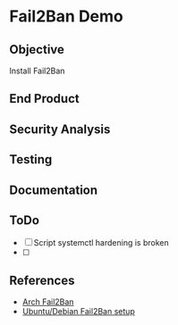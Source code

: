 # Fail2Ban Demo

## Objective

Install Fail2Ban

## End Product

## Security Analysis

## Testing

## Documentation

## ToDo

- [ ] Script systemctl hardening is broken
- [ ] 

## References
- [Arch Fail2Ban](https://wiki.archlinux.org/index.php/Fail2ban)
- [Ubuntu/Debian Fail2Ban setup](https://www.a2hosting.com/kb/security/hardening-a-server-with-fail2ban)

